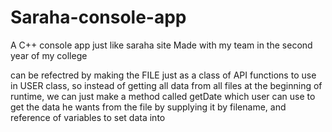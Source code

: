 # Saraha-console-app

A C++ console app just like saraha site Made with my team in the second year of my college 

can be refectred by making the FILE just as a class of API functions to use in USER class, so instead of getting all data from all files at the beginning of runtime, we can 
just make a method called getDate which user can use to get the data he wants from the file by supplying it by filename, and reference of variables to set data into  
